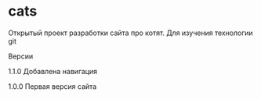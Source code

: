 # cats

Открытый проект разработки сайта про котят. Для изучения технологии git

Версии

1.1.0
      Добавлена навигация

1.0.0 
      Первая версия сайта

